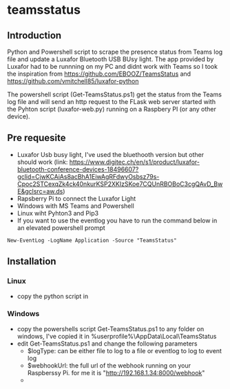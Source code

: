# teamsstatus

## Introduction

Python and Powershell script to scrape the presence status from Teams log file and update a Luxafor Bluetooth USB BUsy light.
The app provided by Luxafor had to be runnning on my PC and didnt work with Teams so I took the inspiration from https://github.com/EBOOZ/TeamsStatus and https://github.com/vmitchell85/luxafor-python

The powershell script (Get-TeamsStatus.ps1) get the status from the Teams log file and will send an http request to the FLask web server started with the Pyhton script (luxafor-web.py) running on a Raspbery PI (or any other device).

## Pre requesite

- Luxafor Usb busy light, I've used the bluethooth version but other should work (link: https://www.digitec.ch/en/s1/product/luxafor-bluetooth-conference-devices-18496607?gclid=CjwKCAiAs8acBhA1EiwAgRFdwyOsbsz79s-Cpoc2STCexqZk4ck40nkurKSP2XKIzSKoe7CQUnRBOBoC3cgQAvD_BwE&gclsrc=aw.ds)
- Rapsberry Pi to connect the Luxafor Light
- Windows with MS Teams and Powershell
- Linux wiht Pyhton3 and Pip3
- If you want to use the eventlog you have to run the command below in an elevated powershell prompt
```
New-EventLog -LogName Application -Source "TeamsStatus"
```

## Installation

### Linux

- copy the python script in 

### Windows

- copy the powershells script Get-TeamsStatus.ps1 to any folder on windows, I've copied it in  %userprofile%\AppData\Local\TeamsStatus
- edit Get-TeamsStatus.ps1 and change the following parameters
  - $logType: can be either file to log to a file or eventlog to log to event log
  - $webhookUrl: the full url of the webhook running on your Raspberssy Pi. for me it is "http://192.168.1.34:8000/webhook"
  - 

